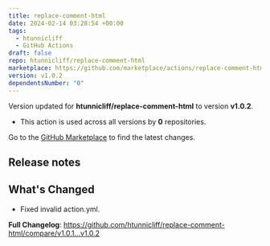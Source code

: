 ```yaml
---
title: replace-comment-html
date: 2024-02-14 03:28:54 +00:00
tags:
  - htunnicliff
  - GitHub Actions
draft: false
repo: htunnicliff/replace-comment-html
marketplace: https://github.com/marketplace/actions/replace-comment-html
version: v1.0.2
dependentsNumber: "0"
---
```



Version updated for **htunnicliff/replace-comment-html** to version **v1.0.2**.
- This action is used across all versions by **0** repositories.

Go to the [GitHub Marketplace](https://github.com/marketplace/actions/replace-comment-html) to find the latest changes.

## Release notes

## What's Changed

- Fixed invalid action.yml.

**Full Changelog**: https://github.com/htunnicliff/replace-comment-html/compare/v1.0.1...v1.0.2


